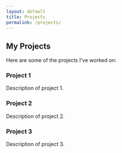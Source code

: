 ```yaml
---
layout: default
title: Projects
permalink: /projects/
---
```


## My Projects

Here are some of the projects I've worked on:

### Project 1

Description of project 1.

### Project 2

Description of project 2.

### Project 3

Description of project 3.
